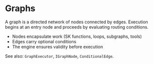 # Graphs

A graph is a directed network of nodes connected by edges. Execution begins at an entry node and proceeds by evaluating routing conditions.

- Nodes encapsulate work (SK functions, loops, subgraphs, tools)
- Edges carry optional conditions
- The engine ensures validity before execution

See also: `GraphExecutor`, `IGraphNode`, `ConditionalEdge`.
